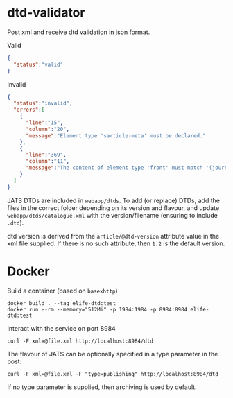 # dtd-validator
Post xml and receive dtd validation in json format.

Valid
```json
{
  "status":"valid"
}
```

Invalid
```json
{
  "status":"invalid",
  "errors":[
    {
      "line":"15",
      "column":"20",
      "message":"Element type 'sarticle-meta' must be declared."
    },
    {
      "line":"369",
      "column":"11",
      "message":"The content of element type 'front' must match '(journal-meta?,article-meta,(def-list|list|ack|bio|fn-group|glossary|notes)*)'."
    }
  ]
}
```

JATS DTDs are included in `webapp/dtds`.
To add (or replace) DTDs, add the files in the correct folder depending on its version and flavour, and update `webapp/dtds/catalogue.xml` with the version/filename (ensuring to include `.dtd`).

dtd version is derived from the `article/@dtd-version` attribute value in the xml file supplied. If there is no such attribute, then `1.2` is the default version.

# Docker
Build a container (based on `basexhttp`)
```
docker build . --tag elife-dtd:test
docker run --rm --memory="512Mi" -p 1984:1984 -p 8984:8984 elife-dtd:test
```
Interact with the service on port 8984
```
curl -F xml=@file.xml http://localhost:8984/dtd
```

The flavour of JATS can be optionally specified in a type parameter in the post:

```
curl -F xml=@file.xml -F "type=publishing" http://localhost:8984/dtd
```

If no type parameter is supplied, then archiving is used by default.